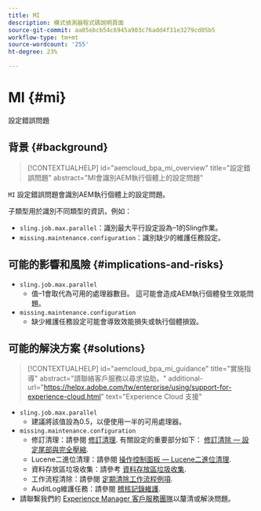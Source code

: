 ```yaml
---
title: MI
description: 模式偵測器程式碼說明頁面
source-git-commit: aa05ebcb54c6945a903c76add4f31e3279cd05b5
workflow-type: tm+mt
source-wordcount: '255'
ht-degree: 23%

---
```


# MI {#mi}

設定錯誤問題

## 背景 {#background}

>[!CONTEXTUALHELP]
>id="aemcloud_bpa_mi_overview"
>title="設定錯誤問題"
>abstract="MI會識別AEM執行個體上的設定問題"

`MI`  設定錯誤問題會識別AEM執行個體上的設定問題。

子類型用於識別不同類型的資訊，例如：

* `sling.job.max.parallel`：識別最大平行設定設為–1的Sling作業。
* `missing.maintenance.configuration`：識別缺少的維護任務設定。

## 可能的影響和風險 {#implications-and-risks}

* `sling.job.max.parallel`
   * 值–1會取代為可用的處理器數目。 這可能會造成AEM執行個體發生效能問題。
* `missing.maintenance.configuration`
   * 缺少維護任務設定可能會導致效能損失或執行個體損毀。

## 可能的解決方案 {#solutions}

>[!CONTEXTUALHELP]
>id="aemcloud_bpa_mi_guidance"
>title="實施指導"
>abstract="請聯絡客戶服務以尋求協助。"
>additional-url="https://helpx.adobe.com/tw/enterprise/using/support-for-experience-cloud.html" text="Experience Cloud 支援"

* `sling.job.max.parallel`
   * 建議將該值設為0.5，以便使用一半的可用處理器。
* `missing.maintenance.configuration`
   * 修訂清理：請參閱 [修訂清理](https://experienceleague.adobe.com/docs/experience-manager-65/deploying/deploying/revision-cleanup.html). 有關設定的重要部分如下： [修訂清除 — 設定尾部與完全壓縮](https://experienceleague.adobe.com/docs/experience-manager-65/deploying/deploying/revision-cleanup.html#how-to-configure-full-and-tail-compaction).
   * Lucene二進位清理：請參閱 [操作控制面板 — Lucene二進位清理](https://experienceleague.adobe.com/docs/experience-manager-65/administering/operations/operations-dashboard.html#lucene-binaries-cleanup).
   * 資料存放區垃圾收集：請參考 [資料存放區垃圾收集](https://experienceleague.adobe.com/docs/experience-manager-65/administering/operations/data-store-garbage-collection.html).
   * 工作流程清除：請參閱 [定期清除工作流程例項](https://experienceleague.adobe.com/docs/experience-manager-65/administering/operations/workflows-administering.html#regular-purging-of-workflow-instances).
   * AuditLog維護任務：請參閱 [稽核記錄維護](https://experienceleague.adobe.com/docs/experience-manager-65/administering/operations/operations-audit-log.html).
* 請聯繫我們的 [Experience Manager 客戶服務團隊](https://helpx.adobe.com/tw/enterprise/using/support-for-experience-cloud.html)以釐清或解決問題。